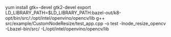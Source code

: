 
yum install gtk+-devel gtk2-devel
export LD_LIBRARY_PATH=$LD_LIBRARY_PATH:bazel-out/k8-opt/bin/src/:/opt/intel/openvino/opencv/lib
g++ src/example/CustomNodeResize/test_app.cpp -o test -lnode_resize_opencv -Lbazel-bin/src/ -L/opt/intel/openvino/opencv/lib
